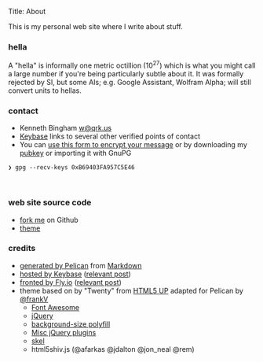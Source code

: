 Title: About

<script type="text/javascript">
  badge = document.getElementById("badge");
  badge.innerHTML = '<img height=111 width=111 style="border-radius: 50%;" src=https://graph.facebook.com/748526162/picture?type=large>';
  badge.className = "fas fa-none";

  icon = document.getElementsByClassName("icon");
  for (i = 0; i < icon.length; i++) {
    icon[i].style.opacity = "0.7";
  }

  title = document.getElementById("pageTitle");
  title.style.paddingTop = "2em";
</script>

This is my personal web site where I write about stuff.

### hella
A "hella" is informally one metric octillion (10<sup>27</sup>) which is what you might call a large number if you're being particularly subtle about it. It was formally rejected by SI, but some AIs; e.g. Google Assistant, Wolfram Alpha; will still convert units to hellas.

### contact
- Kenneth Bingham <w@qrk.us>
- [Keybase](https://keybase.io/kourier) links to several other verified points of contact
- You can [use this form to encrypt your message](https://keybase.io/encrypt#kourier) or by downloading my [pubkey](/blob/kourier-pgp-0xB69403FA957C5E46.asc) or importing it with GnuPG

```shell
❯ gpg --recv-keys 0xB69403FA957C5E46
```
</br>

<!--
- You can grant privileges to my [Secure Shell (SSH)](/blob/kourier-ssh-id_rsa.pub) identity

        #!shell
        curl -s {{ SITEURL }}/blob/kourier-ssh-id_rsa.pub >> .ssh/authorized_keys
-->

### web site source code
* [fork me](https://github.com/qrkourier/keybase-landing) on Github
* [theme](https://github.com/qrkourier/twenty-pelican-html5up)

### credits
* [generated by Pelican](https://getpelican.com/) from [Markdown](https://daringfireball.net/projects/markdown/)
* [hosted by Keybase](https://keybase.io/docs/kbfs) ([relevant post]({filename}/tech/keybase.md))
* [fronted by Fly.io](https://fly.io/) ([relevant post]({filename}/tech/fly-io-edge.md))
* theme based on by "Twenty" from [HTML5 UP](http://html5up.net) adapted for Pelican by [@frankV](https://github.com/frankV/twenty-pelican-html5up)
    * [Font Awesome](http://fortawesome.github.com/Font-Awesome/)
    * [jQuery](jquery.com)
    * [background-size polyfill](https://github.com/louisremi/background-size-polyfill)
    * [Misc jQuery plugins](n33.co)
    * [skel](n33.co)
    * html5shiv.js (@afarkas @jdalton @jon_neal @rem)

